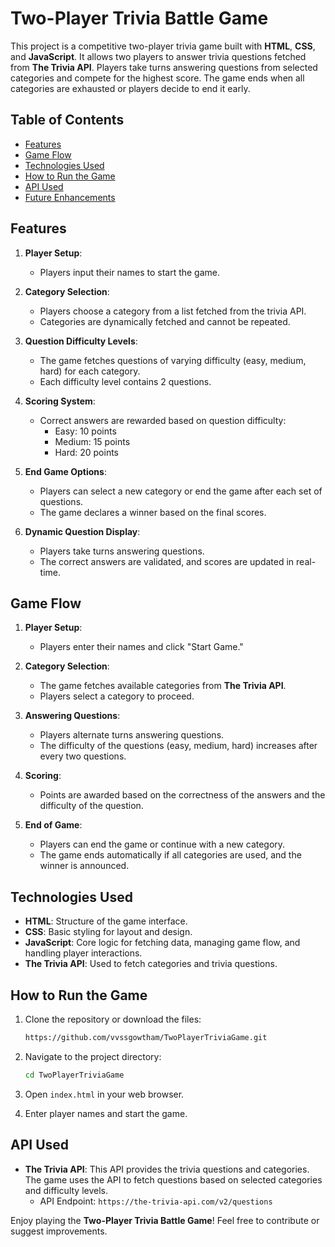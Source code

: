 # Two-Player Trivia Battle Game

This project is a competitive two-player trivia game built with **HTML**, **CSS**, and **JavaScript**. It allows two players to answer trivia questions fetched from **The Trivia API**. Players take turns answering questions from selected categories and compete for the highest score. The game ends when all categories are exhausted or players decide to end it early.

## Table of Contents

- [Features](#features)
- [Game Flow](#game-flow)
- [Technologies Used](#technologies-used)
- [How to Run the Game](#how-to-run-the-game)
- [API Used](#api-used)
- [Future Enhancements](#future-enhancements)

## Features

1. **Player Setup**:
   - Players input their names to start the game.
   
2. **Category Selection**:
   - Players choose a category from a list fetched from the trivia API.
   - Categories are dynamically fetched and cannot be repeated.

3. **Question Difficulty Levels**:
   - The game fetches questions of varying difficulty (easy, medium, hard) for each category.
   - Each difficulty level contains 2 questions.

4. **Scoring System**:
   - Correct answers are rewarded based on question difficulty:
     - Easy: 10 points
     - Medium: 15 points
     - Hard: 20 points
     
5. **End Game Options**:
   - Players can select a new category or end the game after each set of questions.
   - The game declares a winner based on the final scores.

6. **Dynamic Question Display**:
   - Players take turns answering questions.
   - The correct answers are validated, and scores are updated in real-time.

## Game Flow

1. **Player Setup**:
   - Players enter their names and click "Start Game."
   
2. **Category Selection**:
   - The game fetches available categories from **The Trivia API**.
   - Players select a category to proceed.

3. **Answering Questions**:
   - Players alternate turns answering questions.
   - The difficulty of the questions (easy, medium, hard) increases after every two questions.

4. **Scoring**:
   - Points are awarded based on the correctness of the answers and the difficulty of the question.
   
5. **End of Game**:
   - Players can end the game or continue with a new category.
   - The game ends automatically if all categories are used, and the winner is announced.

## Technologies Used

- **HTML**: Structure of the game interface.
- **CSS**: Basic styling for layout and design.
- **JavaScript**: Core logic for fetching data, managing game flow, and handling player interactions.
- **The Trivia API**: Used to fetch categories and trivia questions.

## How to Run the Game

1. Clone the repository or download the files:
   ```bash
   https://github.com/vvssgowtham/TwoPlayerTriviaGame.git
   ```

2. Navigate to the project directory:
   ```bash
   cd TwoPlayerTriviaGame
   ```

3. Open `index.html` in your web browser.

4. Enter player names and start the game.

## API Used

- **The Trivia API**: This API provides the trivia questions and categories. The game uses the API to fetch questions based on selected categories and difficulty levels.
  - API Endpoint: `https://the-trivia-api.com/v2/questions`

Enjoy playing the **Two-Player Trivia Battle Game**! Feel free to contribute or suggest improvements.
